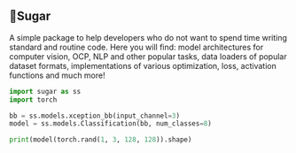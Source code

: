 ## 🍭Sugar

A simple package to help developers who do not want to spend time writing standard and routine code. Here you will find: model architectures for computer vision, OCP, NLP and other popular tasks, data loaders of popular dataset formats, implementations of various optimization, loss, activation functions and much more!  

```python 
import sugar as ss
import torch

bb = ss.models.xception_bb(input_channel=3)
model = ss.models.Classification(bb, num_classes=8)

print(model(torch.rand(1, 3, 128, 128)).shape)
```
